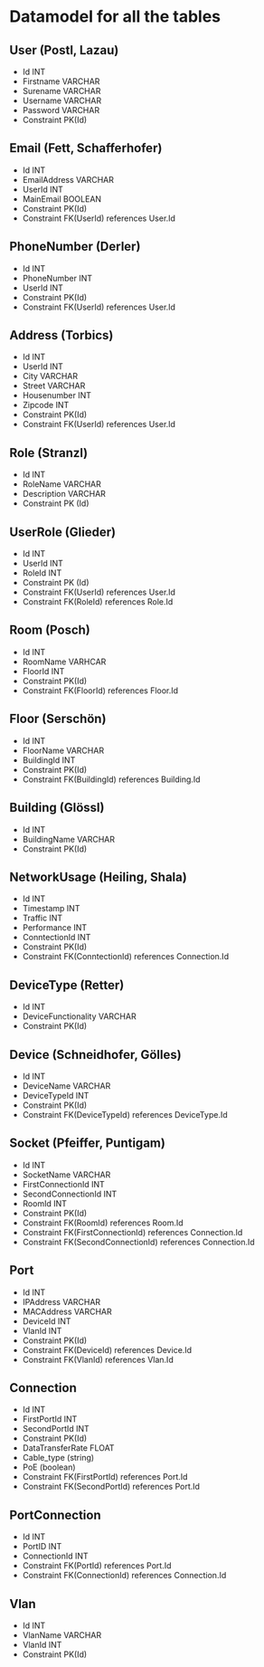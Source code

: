 # Datamodel for all the tables

## User (Postl, Lazau)

-   Id INT
-   Firstname VARCHAR
-   Surename VARCHAR
-   Username VARCHAR
-   Password VARCHAR
-   Constraint PK(Id)

## Email (Fett, Schafferhofer)

-   Id INT
-   EmailAddress VARCHAR
-   UserId INT
-   MainEmail BOOLEAN
-   Constraint PK(Id)
-   Constraint FK(UserId) references User.Id

## PhoneNumber (Derler)

-   Id INT
-   PhoneNumber INT
-   UserId INT
-   Constraint PK(Id)
-   Constraint FK(UserId) references User.Id

## Address (Torbics)

-   Id INT
-   UserId INT
-   City VARCHAR
-   Street VARCHAR
-   Housenumber INT
-   Zipcode INT
-   Constraint PK(Id)
-   Constraint FK(UserId) references User.Id

## Role (Stranzl)

-   Id INT
-   RoleName VARCHAR
-   Description VARCHAR
-   Constraint PK (Id)

## UserRole (Glieder)

-   Id INT
-   UserId INT
-   RoleId INT
-   Constraint PK (Id)
-   Constraint FK(UserId) references User.Id
-   Constraint FK(RoleId) references Role.Id

## Room (Posch)

-   Id INT
-   RoomName VARHCAR
-   FloorId INT
-   Constraint PK(Id)
-   Constraint FK(FloorId) references Floor.Id

## Floor (Serschön)

-   Id INT
-   FloorName VARCHAR
-   BuildingId INT
-   Constraint PK(Id)
-   Constraint FK(BuildingId) references Building.Id

## Building (Glössl)

-   Id INT
-   BuildingName VARCHAR
-   Constraint PK(Id)

## NetworkUsage (Heiling, Shala)

-   Id INT
-   Timestamp INT
-   Traffic INT
-   Performance INT
-   ConntectionId INT
-   Constraint PK(Id)
-   Constraint FK(ConntectionId) references Connection.Id

## DeviceType (Retter)

-   Id INT
-   DeviceFunctionality VARCHAR
-   Constraint PK(Id)

## Device (Schneidhofer, Gölles)

-   Id INT
-   DeviceName VARCHAR
-   DeviceTypeId INT
-   Constraint PK(Id)
-   Constraint FK(DeviceTypeId) references DeviceType.Id

## Socket (Pfeiffer, Puntigam)

-   Id INT
-   SocketName VARCHAR
-   FirstConnectionId INT
-   SecondConnectionId INT
-   RoomId INT
-   Constraint PK(Id)
-   Constraint FK(RoomId) references Room.Id
-   Constraint FK(FirstConnectionId) references Connection.Id
-   Constraint FK(SecondConnectionId) references Connection.Id

## Port

-   Id INT
-   IPAddress VARCHAR
-   MACAddress VARCHAR
-   DeviceId INT
-   VlanId INT
-   Constraint PK(Id)
-   Constraint FK(DeviceId) references Device.Id
-   Constraint FK(VlanId) references Vlan.Id

## Connection

-   Id INT
-   FirstPortId INT
-   SecondPortId INT
-   Constraint PK(Id)
-   DataTransferRate FLOAT
-   Cable_type (string)
-   PoE (boolean)
-   Constraint FK(FirstPortId) references Port.Id
-   Constraint FK(SecondPortId) references Port.Id

## PortConnection

-   Id INT
-   PortID INT
-   ConnectionId INT
-   Constraint FK(PortId) references Port.Id
-   Constraint FK(ConnectionId) references Connection.Id

## Vlan

-   Id INT
-   VlanName VARCHAR
-   VlanId INT
-   Constraint PK(Id)
